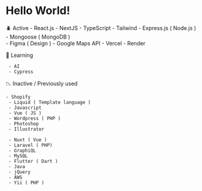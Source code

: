 
<h1>Hello World!</h1>

:beetle: Active
     - React.js
     - NextJS
     - TypeScript
     - Tailwind
     - Express.js ( Node.js )
     - Mongoose ( MongoDB )  
     - Figma ( Design )
     - Google Maps API
     - Vercel 
     - Render
     
🌱 Learning

     - AI 
     - Cypress

     
:chart_with_downwards_trend: Inactive / Previously used 

     
    - Shopify
     - Liquid ( Template language )
     - Javascript
     - Vue ( JS )
     - Wordpress ( PHP )
     - Photoshop 
     - Illustrator

     - Nuxt ( Vue )
     - Laravel ( PHP)
     - GraphiQL 
     - MySQL
     - Flutter ( Dart )
     - Java
     - jQuery
     - AWS
     - Yii ( PHP )
  
     
